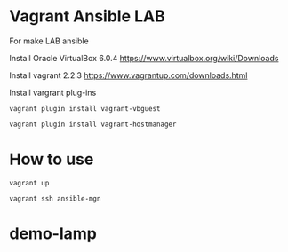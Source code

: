 # Vagrant Ansible LAB

For make LAB ansible

Install Oracle VirtualBox 6.0.4
  https://www.virtualbox.org/wiki/Downloads
  
Install vagrant 2.2.3
  https://www.vagrantup.com/downloads.html
  
Install vargrant plug-ins

`vagrant plugin install vagrant-vbguest`

`vagrant plugin install vagrant-hostmanager`
   
  

# How to use

`vagrant up`

`vagrant ssh ansible-mgn`
# demo-lamp
